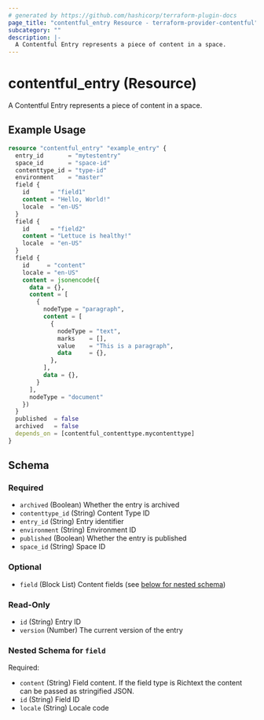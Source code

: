 ```yaml
---
# generated by https://github.com/hashicorp/terraform-plugin-docs
page_title: "contentful_entry Resource - terraform-provider-contentful"
subcategory: ""
description: |-
  A Contentful Entry represents a piece of content in a space.
---
```


# contentful_entry (Resource)

A Contentful Entry represents a piece of content in a space.

## Example Usage

```terraform
resource "contentful_entry" "example_entry" {
  entry_id       = "mytestentry"
  space_id       = "space-id"
  contenttype_id = "type-id"
  environment    = "master"
  field {
    id      = "field1"
    content = "Hello, World!"
    locale  = "en-US"
  }
  field {
    id      = "field2"
    content = "Lettuce is healthy!"
    locale  = "en-US"
  }
  field {
    id     = "content"
    locale = "en-US"
    content = jsonencode({
      data = {},
      content = [
        {
          nodeType = "paragraph",
          content = [
            {
              nodeType = "text",
              marks    = [],
              value    = "This is a paragraph",
              data     = {},
            },
          ],
          data = {},
        }
      ],
      nodeType = "document"
    })
  }
  published  = false
  archived   = false
  depends_on = [contentful_contenttype.mycontenttype]
}
```

<!-- schema generated by tfplugindocs -->
## Schema

### Required

- `archived` (Boolean) Whether the entry is archived
- `contenttype_id` (String) Content Type ID
- `entry_id` (String) Entry identifier
- `environment` (String) Environment ID
- `published` (Boolean) Whether the entry is published
- `space_id` (String) Space ID

### Optional

- `field` (Block List) Content fields (see [below for nested schema](#nestedblock--field))

### Read-Only

- `id` (String) Entry ID
- `version` (Number) The current version of the entry

<a id="nestedblock--field"></a>
### Nested Schema for `field`

Required:

- `content` (String) Field content. If the field type is Richtext the content can be passed as stringified JSON.
- `id` (String) Field ID
- `locale` (String) Locale code
